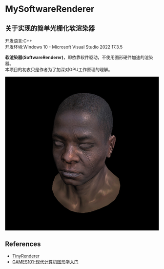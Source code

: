 # MySoftwareRenderer
## 关于实现的简单光栅化软渲染器
开发语言:C++  
开发环境:Windows 10 - Microsoft Visual Studio 2022 17.3.5  
  
**软渲染器(SoftwareRenderer)**，即依靠软件驱动，不使用图形硬件加速的渲染器。  
本项目的初衷只是作者为了加深对GPU工作原理的理解。  

![](https://github.com/yingzibeimian/SoftRenderer/blob/main/README%20IMG/SoftwareRenderer_Phong.png)

## References
* [TinyRenderer](https://github.com/ssloy/tinyrenderer)
* [GAMES101-现代计算机图形学入门](https://www.bilibili.com/video/BV1X7411F744/?spm_id_from=333.1007.top_right_bar_window_custom_collection.content.click&vd_source=6d25dd29784774a680f10af30c51bfed)

